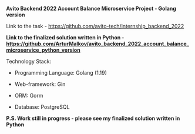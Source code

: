 **Avito Backend 2022 Account Balance Microservice Project - Golang version**

Link to the task - https://github.com/avito-tech/internship_backend_2022

**Link to the finalized solution written in Python - https://github.com/ArturMalkov/avito_backend_2022_account_balance_microservice_python_version**

Technology Stack:

- Programming Language: Golang (1.19)

- Web-framework: Gin

- ORM: Gorm

- Database: PostgreSQL

**P.S. Work still in progress - please see my finalized solution written in Python**
